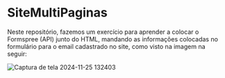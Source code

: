 # SiteMultiPaginas
 
Neste repositório, fazemos um exercício para aprender a colocar o Formspree (API) junto do HTML, mandando as informações colocadas no formulário para o email cadastrado no site, como visto na imagem na seguir:

![Captura de tela 2024-11-25 132403](https://github.com/user-attachments/assets/d320745a-2817-439a-9ca3-d69e768ae618)
